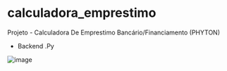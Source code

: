 # calculadora_emprestimo
Projeto - Calculadora De Emprestimo Bancário/Financiamento (PHYTON)

- Backend .Py

![image](https://github.com/user-attachments/assets/bf11b5ee-5f5d-472d-a0c8-b89b3cd5c5aa)

